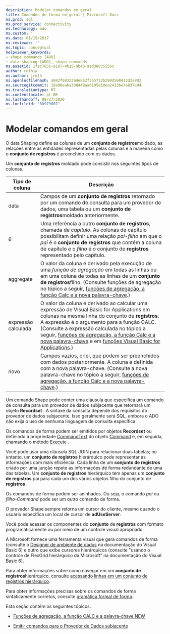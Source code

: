 ```yaml
---
description: Modelar comandos em geral
title: Comandos de forma em geral | Microsoft Docs
ms.prod: sql
ms.prod_service: connectivity
ms.technology: ado
ms.custom: ''
ms.date: 01/19/2017
ms.reviewer: ''
ms.topic: conceptual
helpviewer_keywords:
- shape commands [ADO]
- data shaping [ADO], shape commands
ms.assetid: 1fac7831-a187-4b15-9b43-aad380c5556c
author: rothja
ms.author: jroth
ms.openlocfilehash: a982f08323a9e852f555732b290d598412d3a802
ms.sourcegitcommit: 18a98ea6a30d448aa6195e10ea2413be7e837e94
ms.translationtype: MT
ms.contentlocale: pt-BR
ms.lasthandoff: 08/27/2020
ms.locfileid: "88979607"
---
```

# <a name="shape-commands-in-general"></a>Modelar comandos em geral
O data Shaping define as colunas de um **conjunto de registros**moldado, as relações entre as entidades representadas pelas colunas e a maneira como o **conjunto de registros** é preenchido com os dados.  
  
 Um **conjunto de registros** moldado pode consistir nos seguintes tipos de colunas.  
  
|Tipo de coluna|Descrição|  
|-----------------|-----------------|  
|data|Campos de um **conjunto de registros** retornado por um comando de consulta para um provedor de dados, uma tabela ou um **conjunto de registros**moldado anteriormente.|  
|6|Uma referência a outro **conjunto de registros**, chamada de *capítulo*. As colunas de capítulo possibilitam definir uma relação *pai-filho* em que o *pai* é o **conjunto de registros** que contém a coluna de capítulo e o *filho* é o conjunto de **registros** representado pelo capítulo.|  
|aggregate|O valor da coluna é derivado pela execução de uma *função de agregação* em todas as linhas ou em uma coluna de todas as linhas de um **conjunto de registros**filho. (Consulte funções de agregação no tópico a seguir, [funções de agregação, a função Calc e a nova palavra-chave](../../../ado/guide/data/aggregate-functions-the-calc-function-and-the-new-keyword.md).)|  
|expressão calculada|O valor da coluna é derivado ao calcular uma expressão de Visual Basic for Applications em colunas na mesma linha do conjunto de **registros**. A expressão é o argumento para a função CALC. (Consulte a expressão calculada no tópico a seguir, [funções de agregação, a função Calc e a nova palavra-chave](../../../ado/guide/data/aggregate-functions-the-calc-function-and-the-new-keyword.md) e em [funções Visual Basic for Applications](../../../ado/guide/data/visual-basic-for-applications-functions.md).)|  
|novo|Campos vazios, criei, que podem ser preenchidos com dados posteriormente. A coluna é definida com a nova palavra-chave. (Consulte a nova palavra-chave no tópico a seguir, [funções de agregação, a função Calc e a nova palavra-chave](../../../ado/guide/data/aggregate-functions-the-calc-function-and-the-new-keyword.md).)|  
  
 Um comando Shape pode conter uma cláusula que especifica um comando de consulta para um provedor de dados subjacente que retornará um objeto **Recordset** . A sintaxe da consulta depende dos requisitos do provedor de dados subjacente. Isso geralmente será SQL, embora o ADO não exija o uso de nenhuma linguagem de consulta específica.  
  
 Os comandos de forma podem ser emitidos por objetos **Recordset** ou definindo a propriedade [CommandText](../../../ado/reference/ado-api/commandtext-property-ado.md) do objeto [Command](../../../ado/reference/ado-api/command-object-ado.md) e, em seguida, chamando o método [Execute](../../../ado/reference/ado-api/execute-method-ado-command.md) .  
  
 Você pode usar uma cláusula SQL JOIN para relacionar duas tabelas; no entanto, um **conjunto de registros** hierárquico pode representar as informações com mais eficiência. Cada linha de um **conjunto de registros** criado por uma junção repete as informações de forma redundante de uma das tabelas. Um **conjunto de registros** hierárquico tem apenas um **conjunto de registros** pai para cada um dos vários objetos filho do conjunto de **registros** .  
  
 Os comandos de forma podem ser aninhados. Ou seja, o comando *pai* ou *filho-Command* pode ser um outro comando de forma.  
  
 O provedor Shape sempre retorna um cursor do cliente, mesmo quando o usuário especifica um local de cursor de **adUseServer**.  
  
 Você pode acessar os componentes do **conjunto** de **registros** com formato programaticamente ou por meio de um controle visual apropriado.  
  
 A Microsoft fornece uma ferramenta visual que gera comandos de forma (consulte o [Designer de ambiente de dados](https://go.microsoft.com/fwlink/?LinkId=5689) na documentação do Visual Basic 6) e outro que exibe cursores hierárquicos (consulte "usando o controle de FlexGrid hierárquico da Microsoft" na documentação do Visual Basic 6).  
  
 Para obter informações sobre como navegar em um **conjunto de registros**hierárquico, consulte [acessando linhas em um conjunto de registros hierárquico](../../../ado/guide/data/accessing-rows-in-a-hierarchical-recordset.md).  
  
 Para obter informações precisas sobre os comandos de forma sintaticamente corretos, consulte [gramática formal de forma](../../../ado/guide/data/formal-shape-grammar.md).  
  
 Esta seção contém os seguintes tópicos.  
  
-   [Funções de agregação, a função CALC e a palavra-chave NEW](../../../ado/guide/data/aggregate-functions-the-calc-function-and-the-new-keyword.md)  
  
-   [Emitir comandos para o Provedor de Dados subjacente](../../../ado/guide/data/issuing-commands-to-the-underlying-data-provider.md)
